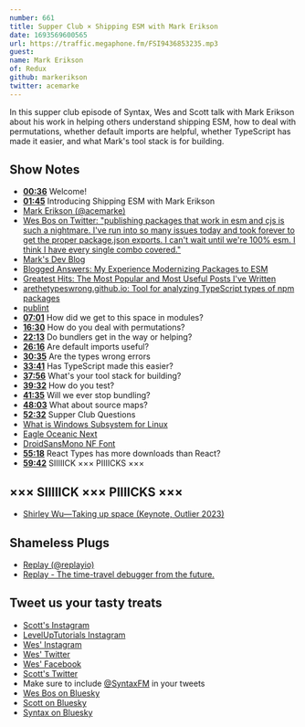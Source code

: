 ```yaml
---
number: 661
title: Supper Club × Shipping ESM with Mark Erikson
date: 1693569600565
url: https://traffic.megaphone.fm/FSI9436853235.mp3
guest: 
name: Mark Erikson
of: Redux
github: markerikson
twitter: acemarke
---
```


In this supper club episode of Syntax, Wes and Scott talk with Mark Erikson about his work in helping others understand shipping ESM, how to deal with permutations, whether default imports are helpful, whether TypeScript has made it easier, and what Mark's tool stack is for building.

## Show Notes

- **[00:36](#t=00:36)** Welcome!
- **[01:45](#t=01:45)** Introducing Shipping ESM with Mark Erikson
- [Mark Erikson (@acemarke)](https://twitter.com/acemarke)
- [Wes Bos on Twitter: "publishing packages that work in esm and cjs is such a nightmare. I've run into so many issues today and took forever to get the proper package.json exports. I can't wait until we're 100% esm. I think I have every single combo covered."](https://twitter.com/wesbos/status/1610385221324619780)
- [Mark's Dev Blog](https://blog.isquaredsoftware.com/)
- [Blogged Answers: My Experience Modernizing Packages to ESM](https://blog.isquaredsoftware.com/2023/08/esm-modernization-lessons/)
- [Greatest Hits: The Most Popular and Most Useful Posts I've Written](https://blog.isquaredsoftware.com/2020/08/greatest-hits/)
- [arethetypeswrong.github.io: Tool for analyzing TypeScript types of npm packages](https://github.com/arethetypeswrong/arethetypeswrong.github.io)
- [publint](https://publint.dev/)
- **[07:01](#t=07:01)** How did we get to this space in modules?
- **[16:30](#t=16:30)** How do you deal with permutations?
- **[22:13](#t=22:13)** Do bundlers get in the way or helping?
- **[26:16](#t=26:16)** Are default imports useful?
- **[30:35](#t=30:35)** Are the types wrong errors
- **[33:41](#t=33:41)** Has TypeScript made this easier?
- **[37:56](#t=37:56)** What's your tool stack for building?
- **[39:32](#t=39:32)** How do you test?
- **[41:35](#t=41:35)** Will we ever stop bundling?
- **[48:03](#t=48:03)** What about source maps?
- **[52:32](#t=52:32)** Supper Club Questions
- [What is Windows Subsystem for Linux](https://learn.microsoft.com/en-us/windows/wsl/about)
- [Eagle Oceanic Next](https://marketplace.visualstudio.com/items?itemName=graf009.Eagle-Oceanic-Next)
- [DroidSansMono NF Font](https://eng.m.fontke.com/font/24637914/)
- **[55:18](#t=55:18)** React Types has more downloads than React?
- **[59:42](#t=59:42)** SIIIIICK ××× PIIIICKS ×××

## ××× SIIIIICK ××× PIIIICKS ×××

- [Shirley Wu—Taking up space (Keynote, Outlier 2023)](https://www.youtube.com/watch?v=zF7mSTVwVs0)

## Shameless Plugs

- [Replay (@replayio)](https://twitter.com/replayio)
- [Replay - The time-travel debugger from the future.](https://www.replay.io/)

## Tweet us your tasty treats

- [Scott's Instagram](https://www.instagram.com/stolinski/)
- [LevelUpTutorials Instagram](https://www.instagram.com/LevelUpTutorials/)
- [Wes' Instagram](https://www.instagram.com/wesbos/)
- [Wes' Twitter](https://twitter.com/wesbos)
- [Wes' Facebook](https://www.facebook.com/wesbos.developer)
- [Scott's Twitter](https://twitter.com/stolinski)
- Make sure to include [@SyntaxFM](https://twitter.com/SyntaxFM) in your tweets
- [Wes Bos on Bluesky](https://bsky.app/profile/wesbos.com)
- [Scott on Bluesky](https://bsky.app/profile/tolin.ski)
- [Syntax on Bluesky](https://bsky.app/profile/syntax.fm)
